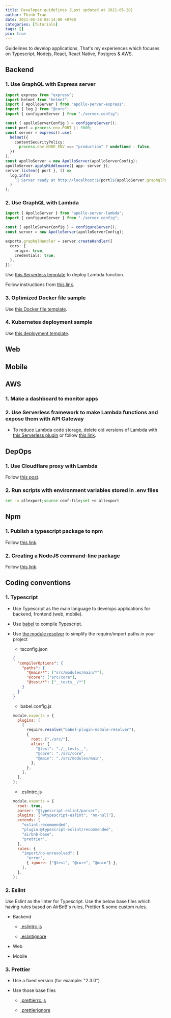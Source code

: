 ```yaml
---
title: Developer guidelines (Last updated at 2021-05-28)
author: Thinh Tran
date: 2021-05-28 08:14:00 +0700
categories: [Tutorials]
tags: []
pin: true
---
```


Guidelines to develop applications. That's my experiences which focuses on Typescript, Nodejs, React, React Native, Postgres & AWS.

## Backend

### 1. Use GraphQL with Express server

```typescript
import express from "express";
import helmet from "helmet";
import { ApolloServer } from "apollo-server-express";
import { log } from "@core";
import { configureServer } from "./server.config";

const { apolloServerConfig } = configureServer();
const port = process.env.PORT || 3000;
const server = express().use(
  helmet({
    contentSecurityPolicy:
      process.env.NODE_ENV === "production" ? undefined : false,
  })
);
const apolloServer = new ApolloServer(apolloServerConfig);
apolloServer.applyMiddleware({ app: server });
server.listen({ port }, () =>
  log.info(
    `🚀 Server ready at http://localhost:${port}${apolloServer.graphqlPath}`
  )
);
```

### 2. Use GraphQL with Lambda

```typescript
import { ApolloServer } from "apollo-server-lambda";
import { configureServer } from "./server.config";

const { apolloServerConfig } = configureServer();
const server = new ApolloServer(apolloServerConfig);

exports.graphqlHandler = server.createHandler({
  cors: {
    origin: true,
    credentials: true,
  },
});
```

Use [this Serverless template](/assets/posts/2021-05-28-developer-guidelines/serverless.yml) to deploy Lambda function.

Follow instructions from [this link](https://www.apollographql.com/docs/apollo-server/deployment/lambda/).

### 3. Optimized Docker file sample

Use [this Docker file template](/assets/posts/2021-05-28-developer-guidelines/Dockerfile.txt).

### 4. Kubernetes deployment sample

Use [this deployment template](/assets/posts/2021-05-28-developer-guidelines/k8s.deployment.yaml).

## Web

## Mobile

## AWS

### 1. Make a dashboard to monitor apps

### 2. Use Serverless framework to make Lambda functions and expose them with API Gateway

- To reduce Lambda code storage, delete old versions of Lambda with [this Serverless plugin](https://www.serverless.com/plugins/serverless-prune-plugin) or follow [this link](https://docs.aws.amazon.com/lambda/latest/operatorguide/code-storage-best-practice.html).

## DepOps

### 1. Use Cloudflare proxy with Lambda

Follow [this post](/posts/use-cloudflare-proxy-with-lambda).

### 2. Run scripts with environment variables stored in .env files

```bash
set -o allexport;source conf-file;set +o allexport
```

## Npm

### 1. Publish a typescript package to npm

Follow [this link](https://itnext.io/step-by-step-building-and-publishing-an-npm-typescript-package-44fe7164964c).

### 2. Creating a NodeJS command-line package

Follow [this link](https://medium.com/netscape/a-guide-to-create-a-nodejs-command-line-package-c2166ad0452e#_=_).

## Coding conventions

### 1. Typescript

- Use Typescript as the main language to develops applications for backend, frontend (web, mobile).

- Use [babel](https://babeljs.io/) to compile Typescript.

- Use [the module resolver](https://www.npmjs.com/package/babel-plugin-module-resolver) to simplify the require/import paths in your project

  - tsconfig.json

  ```json
  {
    "compilerOptions": {
      "paths": {
        "@main/*": ["src/modules/main/*"],
        "@core": ["src/core"],
        "@test/*": ["__tests__/*"]
      }
    }
  }
  ```

  - babel.config.js

  ```javascript
  module.exports = {
    plugins: [
      [
        require.resolve("babel-plugin-module-resolver"),
        {
          root: ["./src/"],
          alias: {
            "@test": "./__tests__",
            "@core": "./src/core",
            "@main": "./src/modules/main",
          },
        },
      ],
    ],
  };
  ```

  - .eslintrc.js

  ```javascript
  module.exports = {
    root: true,
    parser: "@typescript-eslint/parser",
    plugins: ["@typescript-eslint", "no-null"],
    extends: [
      "eslint:recommended",
      "plugin:@typescript-eslint/recommended",
      "airbnb-base",
      "prettier",
    ],
    rules: {
      "import/no-unresolved": [
        "error",
        { ignore: ["@test", "@core", "@main"] },
      ],
    },
  };
  ```

### 2. Eslint

Use Eslint as the linter for Typescript. Use the below base files which having rules based on AirBnB's rules, Prettier & some custom rules.

- Backend

  - [.eslintrc.js](/assets/posts/2021-05-28-developer-guidelines/backend/eslintrc.js)

  - [.eslintignore](/assets/posts/2021-05-28-developer-guidelines/backend/eslintignore.txt)

- Web

- Mobile

### 3. Prettier

- Use a fixed version (for example: "2.3.0")

- Use those base files

  - [.prettierrc.js](/assets/posts/2021-05-28-developer-guidelines/prettierrc.js)

  - [.prettierignore](/assets/posts/2021-05-28-developer-guidelines/prettierignore.txt)
